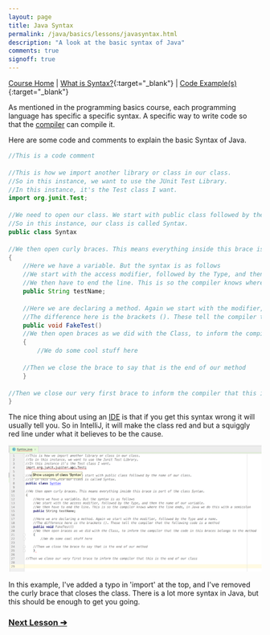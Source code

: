 ```yaml
---
layout: page
title: Java Syntax
permalink: /java/basics/lessons/javasyntax.html
description: "A look at the basic syntax of Java"
comments: true
signoff: true
---
```

[Course Home](../../course) \| [What is Syntax?](/programming/lessons/syntax){:target="_blank"} \| [Code Example(s)](https://github.com/FriendlyTester/Free-Java-Basics-Course/blob/master/src/test/java/lessons/A_Syntax.java){:target="_blank"}

As mentioned in the programming basics course, each programming language has specific a specific syntax. A specific way to write code so that the [compiler](/programming/lessons/compiler) can compile it.

Here are some code and comments to explain the basic Syntax of Java.

```java
//This is a code comment

//This is how we import another library or class in our class.
//So in this instance, we want to use the JUnit Test Library.
//In this instance, it's the Test class I want.
import org.junit.Test;

//We need to open our class. We start with public class followed by the name of our class.
//So in this instance, our class is called Syntax.
public class Syntax

//We then open curly braces. This means everything inside this brace is part of the class Syntax.
{
    //Here we have a variable. But the syntax is as follows
    //We start with the access modifier, followed by the Type, and then the name of our variable.
    //We then have to end the line. This is so the compiler knows where the line ends, in Java we do this with a semicolon
    public String testName;

    //Here we are declaring a method. Again we start with the modifier, followed by the Type and a name.
    //The difference here is the brackets (). These tell the compiler that the following code is a method
    public void FakeTest()
    //We then open braces as we did with the Class, to inform the compiler that the code in this braces belongs to the method
    {
        //We do some cool stuff here

    //Then we close the brace to say that is the end of our method
    }

//Then we close our very first brace to inform the compiler that this is the end of our class
}

```

The nice thing about using an [IDE](/programming/lessons/ides) is that if you get this syntax wrong it will usually tell you. So in IntelliJ, it will make the class red and but a squiggly red line under what it believes to be the cause.

![IntelliJ Syntax Errors](/images/course/intellijsyntaxerror.png)

In this example, I've added a typo in 'import' at the top, and I've removed the curly brace that closes the class.
There is a lot more syntax in Java, but this should be enough to get you going.

### [Next Lesson &#10132;](../lessons/usinglibraries)